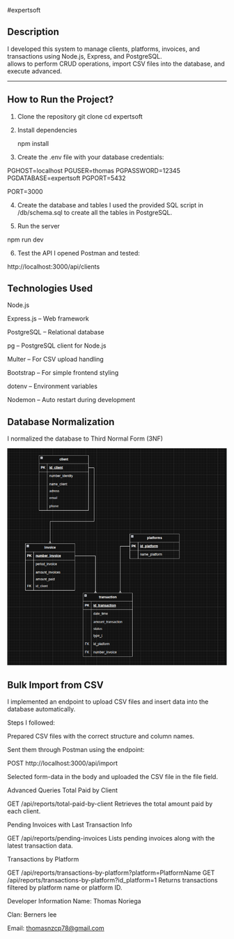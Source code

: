 #expertsoft

## Description
I developed this system to manage clients, platforms, invoices, and transactions using Node.js, Express, and PostgreSQL.  
allows to perform CRUD operations, import CSV files into the database, and execute advanced.  

---

## How to Run the Project?

1. Clone the repository
   git clone 
   cd expertsoft

2. Install dependencies

    npm install

3. Create the .env file with your database credentials:

PGHOST=localhost
PGUSER=thomas
PGPASSWORD=12345
PGDATABASE=expertsoft
PGPORT=5432

PORT=3000

4. Create the database and tables
I used the provided SQL script in /db/schema.sql to create all the tables in PostgreSQL.

5. Run the server

npm run dev

6. Test the API
 I opened Postman and tested:

http://localhost:3000/api/clients

## Technologies Used

Node.js

Express.js – Web framework

PostgreSQL – Relational database

pg – PostgreSQL client for Node.js

Multer – For CSV upload handling

Bootstrap – For simple frontend styling

dotenv – Environment variables

Nodemon – Auto restart during development

## Database Normalization
I normalized the database to Third Normal Form (3NF)

![alt text](<Captura desde 2025-08-12 21-47-01-1.png>)

## Bulk Import from CSV
I implemented an endpoint to upload CSV files and insert data into the database automatically.

Steps I followed:

Prepared CSV files with the correct structure and column names.

Sent them through Postman using the endpoint:

POST http://localhost:3000/api/import

Selected form-data in the body and uploaded the CSV file in the file field.

 Advanced Queries
Total Paid by Client

GET /api/reports/total-paid-by-client
Retrieves the total amount paid by each client.

Pending Invoices with Last Transaction Info

GET /api/reports/pending-invoices
Lists pending invoices along with the latest transaction data.

Transactions by Platform

GET /api/reports/transactions-by-platform?platform=PlatformName
GET /api/reports/transactions-by-platform?id_platform=1
Returns transactions filtered by platform name or platform ID.


 Developer Information
Name: Thomas Noriega

Clan: Berners lee

Email: thomasnzcp78@gmail.com
